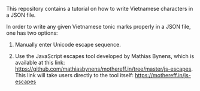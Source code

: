 This repository contains a tutorial on how to write Vietnamese characters in a JSON file.

In order to write any given Vietnamese tonic marks properly in a JSON file, one has two options:

1) Manually enter Unicode escape sequence.

2) Use the JavaScript escapes tool developed by Mathias Bynens, which is available at this link: https://github.com/mathiasbynens/mothereff.in/tree/master/js-escapes. This link will take users directly to the tool itself: https://mothereff.in/js-escapes
